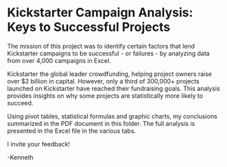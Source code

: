 # Kickstarter Campaign Analysis: Keys to Successful Projects

The mission of this project was to identify certain factors that lend Kickstarter campaigns to be successful - or failures - by analyzing data from over 4,000 campaigns in Excel.

Kickstarter the global leader crowdfunding, helping project owners raise over $2 billion in capital. However, only a third of 300,000+ projects launched on Kickstarter have reached their fundraising goals. This analysis provides insights on why some projects are statistically more likely to succeed. 

Using pivot tables, statistical formulas and graphic charts, my conclusions summarized in the PDF document in this folder. The full analysis is presented in the Excel file in the various tabs. 

I invite your feedback!

-Kenneth


